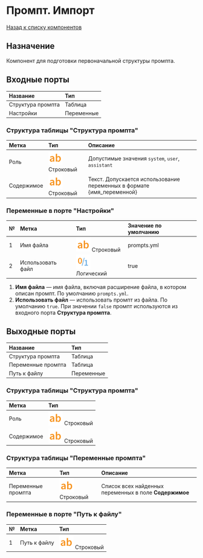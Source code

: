 # Промпт. Импорт

[Назад к списку компонентов](../README.md)

## Назначение

Компонент для подготовки первоначальной структуры промпта.

## Входные порты

| Название          | Тип        |
| :---------------- | :--------- |
| Структура промпта | Таблица    |
| Настройки         | Переменные |

### Структура таблицы "Структура промпта"

| Метка      | Тип                             | Описание                             |
| :--------- | :------------------------------ | :----------------------------------- |
| Роль       | ![](./img/string.svg) Строковый | Допустимые значения `system`, `user`, `assistant`|
| Содержимое | ![](./img/string.svg) Строковый | Текст. Допускается использование переменных в формате {имя_переменной}|

### Переменные в порте "Настройки"

| №   | Метка             | Тип                               | Значение по умолчанию |
| :-- | :---------------- | :-------------------------------- | :-------------------- |
| 1   | Имя файла         | ![](./img/string.svg) Строковый   | prompts.yml           |
| 2   | Использовать файл | ![](./img/logical.svg) Логический | true                  |

1. **Имя файла** — имя файла, включая расширение файла, в котором описан промпт. По умолчанию `prompts.yml`.
2. **Использовать файл** — использовать промпт из файла. По умолчанию `true`. При значении `false` промпт используются из входного порта **Структура промпта**.

## Выходные порты

| Название           | Тип        |
| :----------------- | :--------- |
| Структура промпта  | Таблица    |
| Переменные промпта | Таблица    |
| Путь к файлу       | Переменные |

### Структура таблицы "Структура промпта"

| Метка      | Тип                             |
| :--------- | :------------------------------ |
| Роль       | ![](./img/string.svg) Строковый |
| Содержимое | ![](./img/string.svg) Строковый |

### Структура таблицы "Переменные промпта"

| Метка              | Тип                             | Описание |
| :----------------- | :------------------------------ | :------- |
| Переменные промпта | ![](./img/string.svg) Строковый | Список всех найденных переменных в поле **Содержимое**|

### Переменные в порте "Путь к файлу"

| №   | Метка        | Тип                             |
| :-- | :----------- | :------------------------------ |
| 1   | Путь к файлу | ![](./img/string.svg) Строковый |